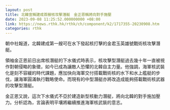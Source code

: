 ```yaml
---
layout: post
title: 北韓宣稱建成首艘核攻擊潛艇　金正恩稱將向對手施壓
date: 2023-09-08 11:25:52.000000000 +08:00
link: https://news.rthk.hk/rthk/ch/component/k2/1717355-20230908.htm
categories: rthk
---
```


朝中社報道，北韓建成第一艘可在水下發起核打擊的金君玉英雄號戰術核攻擊潛艇。

領袖金正恩前日出席核潛艇的下水儀式時表示，核攻擊型潛艇過去幾十年一直被視作對朝侵略的象徵，如今已成為讓敵人恐懼的北韓自主力量。他強調，海軍核武裝化是刻不容緩的時代課題，應加快向海軍交付搭載戰術核的水下和水上艦艇的步伐，讓海軍圓滿執行戰略使命。而現有的中型潛艇亦將改造成能夠搭載戰術核武器的攻擊型潛艇。

金正恩又說，這次下水儀式不亞於建造新型核動力潛艇，將向北韓的對手施加壓力。分析認為，言論表明平壤將繼續推進海軍核武裝的意志。
